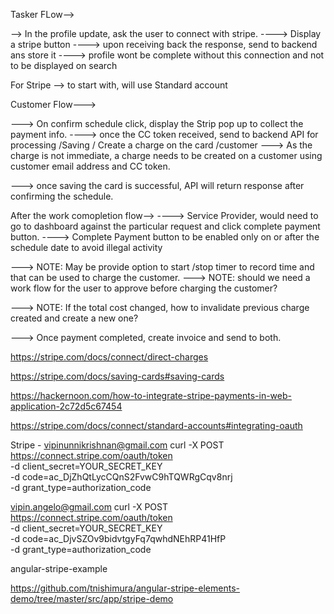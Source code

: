 Tasker FLow-->

--> In the profile update, ask the user to connect with stripe.
----> Display a stripe button
----> upon receiving back the response, send to backend ans store it
----> profile wont be complete without this connection and not to be displayed on search

For Stripe -->
to start with, will use Standard account

Customer Flow--->

---> On confirm schedule click, display the Strip pop up to collect the payment info.
----> once the CC token received, send to backend API for processing /Saving / Create a charge on the card /customer
---> As the charge is not immediate, a charge needs to be created on a customer using customer email address and CC token.

---> once saving the card is successful, API will return response after confirming the schedule.

After the work comopletion flow-->
----> Service Provider, would need to go to dashboard against the particular request and click complete payment button.
----> Complete Payment button to be enabled only on or after the schedule date to avoid illegal activity

---> NOTE: May be provide option to start /stop timer to record time and that can be used to charge the customer.
---> NOTE: should we need a work flow for the user to approve before charging the customer?

---> NOTE: If the total cost changed, how to invalidate previous charge created and create a new one?

---> Once payment completed, create invoice and send to both.

https://stripe.com/docs/connect/direct-charges

https://stripe.com/docs/saving-cards#saving-cards

https://hackernoon.com/how-to-integrate-stripe-payments-in-web-application-2c72d5c67454

https://stripe.com/docs/connect/standard-accounts#integrating-oauth

Stripe - vipinunnikrishnan@gmail.com
curl -X POST https://connect.stripe.com/oauth/token \
-d client_secret=YOUR_SECRET_KEY \
-d code=ac_DjZhQtLycCQnS2FvwC9hTQWRgCqv8nrj \
-d grant_type=authorization_code

vipin.angelo@gmail.com
curl -X POST https://connect.stripe.com/oauth/token \
-d client_secret=YOUR_SECRET_KEY \
-d code=ac_DjvSZOv9bidvtgyFq7qwhdNEhRP41HfP \
-d grant_type=authorization_code

angular-stripe-example

https://github.com/tnishimura/angular-stripe-elements-demo/tree/master/src/app/stripe-demo
